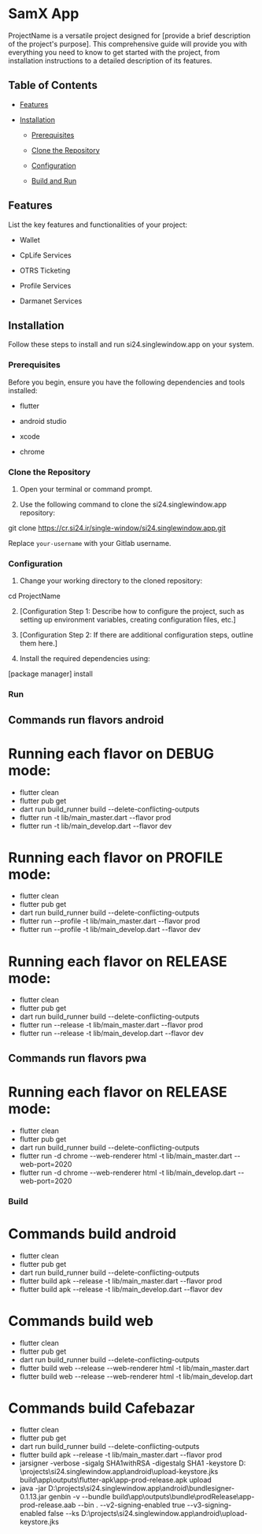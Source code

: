 # SamX App

ProjectName is a versatile project designed
for [provide a brief description of the project's purpose]. This comprehensive guide will provide
you with everything you need to know to get started with the project, from installation instructions
to a detailed description of its features.

## Table of Contents

- [Features](#features)

- [Installation](#installation)

    - [Prerequisites](#prerequisites)

    - [Clone the Repository](#clone-the-repository)

    - [Configuration](#configuration)

    - [Build and Run](#build-and-run)

## Features

List the key features and functionalities of your project:

- Wallet

- CpLife Services

- OTRS Ticketing

- Profile Services

- Darmanet Services

## Installation

Follow these steps to install and run si24.singlewindow.app on your system.

### Prerequisites

Before you begin, ensure you have the following dependencies and tools installed:

- flutter

- android studio

- xcode

- chrome

### Clone the Repository

1. Open your terminal or command prompt.

2. Use the following command to clone the si24.singlewindow.app repository:

git clone https://cr.si24.ir/single-window/si24.singlewindow.app.git

Replace `your-username` with your Gitlab username.

### Configuration

1. Change your working directory to the cloned repository:

cd ProjectName

2. [Configuration Step 1: Describe how to configure the project, such as setting up environment variables, creating configuration files, etc.]

3. [Configuration Step 2: If there are additional configuration steps, outline them here.]

4. Install the required dependencies using:

[package manager] install

### Run

## Commands run flavors android

# Running each flavor on DEBUG mode:

- flutter clean
- flutter pub get
- dart run build_runner build --delete-conflicting-outputs
- flutter run -t lib/main_master.dart --flavor prod
- flutter run -t lib/main_develop.dart --flavor dev

# Running each flavor on PROFILE mode:

- flutter clean
- flutter pub get
- dart run build_runner build --delete-conflicting-outputs
- flutter run --profile -t lib/main_master.dart --flavor prod
- flutter run --profile -t lib/main_develop.dart --flavor dev

# Running each flavor on RELEASE mode:

- flutter clean
- flutter pub get
- dart run build_runner build --delete-conflicting-outputs
- flutter run --release -t lib/main_master.dart --flavor prod
- flutter run --release -t lib/main_develop.dart --flavor dev

## Commands run flavors pwa

# Running each flavor on RELEASE mode:

- flutter clean
- flutter pub get
- dart run build_runner build --delete-conflicting-outputs
- flutter run -d chrome --web-renderer html -t lib/main_master.dart --web-port=2020
- flutter run -d chrome --web-renderer html -t lib/main_develop.dart --web-port=2020

### Build

# Commands build android

- flutter clean
- flutter pub get
- dart run build_runner build --delete-conflicting-outputs
- flutter build apk --release -t lib/main_master.dart --flavor prod
- flutter build apk --release -t lib/main_develop.dart --flavor dev

# Commands build web

- flutter clean
- flutter pub get
- dart run build_runner build --delete-conflicting-outputs
- flutter build web --release --web-renderer html -t lib/main_master.dart
- flutter build web --release --web-renderer html -t lib/main_develop.dart

# Commands build Cafebazar

- flutter clean
- flutter pub get
- dart run build_runner build --delete-conflicting-outputs
- flutter build apk --release -t lib/main_master.dart --flavor prod
- jarsigner -verbose -sigalg SHA1withRSA -digestalg SHA1 -keystore D:
  \projects\si24.singlewindow.app\android\upload-keystore.jks
  build\app\outputs\flutter-apk\app-prod-release.apk upload
- java -jar D:\projects\si24.singlewindow.app\android\bundlesigner-0.1.13.jar genbin -v --bundle
  build\app\outputs\bundle\prodRelease\app-prod-release.aab --bin . --v2-signing-enabled true
  --v3-signing-enabled false --ks D:\projects\si24.singlewindow.app\android\upload-keystore.jks   

